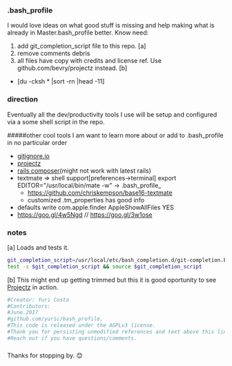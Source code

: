 ### .bash_profile

I would love ideas on what good stuff is missing and help making what is already in Master.bash_profile better. Know need:
 1. add git_completion_script file to this repo. [a]
 2. remove comments debris
 3. all files have copy with credits and license ref. Use github.com/bevry/projectz instead. [b]
 * [du -cksh * |sort -rn |head -11] 

### direction

Eventually all the dev/productivity tools I use will be setup and configured via a some shell script in the repo. 

#####other cool tools I am want to learn more about or add to .bash_profile in no particular order
* [gitignore.io](https://github.com/joeblau/gitignore.io)
* [projectz](github.com/bevry/projectz)
* [rails composer](https://github.com/RailsApps/rails-composer)(might not work with latest rails)
* textmate => shell support[preferences->terminal] export EDITOR="/usr/local/bin/mate -w" -> .bash_profile_
  * https://github.com/chriskempson/base16-textmate
  * customized .tm_properties has good info
* defaults write com.apple.finder AppleShowAllFiles YES
* https://goo.gl/4w5Ngd // https://goo.gl/3w1ose
### notes

[a] Loads and tests it.
```bash
git_completion_script=/usr/local/etc/bash_completion.d/git-completion.bash
test -s $git_completion_script && source $git_completion_script

```

[b] This might end up getting trimmed but this it is good oportunity to see [Projectz](github.com/bevry/projectz) in action.
```bash
#Creator: Yuri Costa
#Contributors: 
#June.2017
#github.com/yuric/bash_profile, 
#This code is released under the AGPLv3 license.
#Thank you for persisting unmodified references and text above this line. 
#Reach out if you have questions/comments.
```

###


Thanks for stopping by. :blush:
